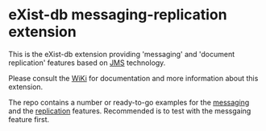 eXist-db messaging-replication extension
========================================

This is the eXist-db extension providing 'messaging' and 'document replication' features based on [JMS](http://en.wikipedia.org/wiki/Java_Message_Service) technology.

Please consult the [WiKi](https://github.com/eXist-db/messaging-replication/wiki) for documentation and more information about this extension.

The repo contains a number or ready-to-go examples for the [messaging](tree/develop/web/demo/messaging) and the [replication]() features. Recommended is to test with the messgaing feature first.

